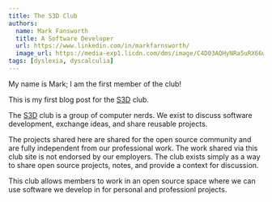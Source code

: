 ```yaml
---
title: The S3D Club
authors:
  name: Mark Fansworth
  title: A Software Developer
  url: https://www.linkedin.com/in/markfarnsworth/
  image_url: https://media-exp1.licdn.com/dms/image/C4D03AQHyNRa5uRX66w/profile-displayphoto-shrink_800_800/0/1610824372979?e=1668643200&v=beta&t=SAlTxYvkFXlzAtS6_vpEo044gkUMJgCNarUoolBqvEc
tags: [dyslexia, dyscalculia]
---
```


My name is Mark; I am the first member of the club!

This is my first blog post for the [S3D](./) club.

The [S3D](./) club is a group of computer nerds. We exist to discuss software
development, exchange ideas, and share reusable projects.

The projects shared here are shared for the open source community and are fully
independent from our professional work.  The work shared via this club site is
not endorsed by our employers. The club exists simply as a way to share open
source projects, notes, and provide a context for discussion.

This club allows members to work in an open source space where we can use
software we develop in for personal and professionl projects.
